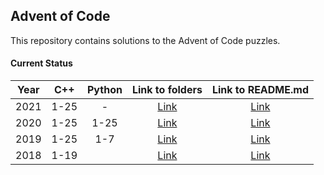 ## Advent of Code ##

This repository contains solutions to the Advent of Code puzzles.

#### Current Status ####

| Year | C++ | Python | Link to folders | Link to README.md |
|:----:|:----:|:----:|:----:|:----:|
|2021  |1-25 | - | [Link](/2021/) |[Link](/2021/README.md) |
|2020  |1-25 |1-25 | [Link](/2020/) |[Link](/2020/README.md) |
|2019  |1-25 |1-7  | [Link](/2019/) |[Link](/2019/README.md) |
|2018  |1-19 |     | [Link](/2018/) |[Link](/2018/README.md) |
